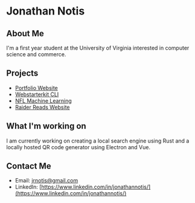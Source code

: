 # Jonathan Notis

## About Me

I'm a first year student at the University of Virginia interested in computer science and commerce.

## Projects

- [Portfolio Website](https://jonathannotis.vercel.app)
- [Webstarterkit CLI](https://github.com/jonathannotis/web-starterkit-cli)
- [NFL Machine Learning](https://github.com/jonathannotis/nfl-player-success-ml)
- [Raider Reads Website](https://www.raiderreads.com)

## What I'm working on 

I am currently working on creating a local search engine using Rust and a locally hosted QR code generator using Electron and Vue.

## Contact Me

- Email: jrnotis@gmail.com
- LinkedIn: [https://www.linkedin.com/in/jonathannotis/](https://www.linkedin.com/in/jonathannotis/)
